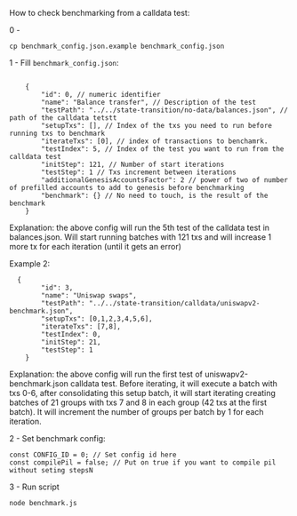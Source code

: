 How to check benchmarking from a calldata test:

0 -
`````
cp benchmark_config.json.example benchmark_config.json
`````
1 - Fill `benchmark_config.json`:

`````

    {
        "id": 0, // numeric identifier
        "name": "Balance transfer", // Description of the test
        "testPath": "../../state-transition/no-data/balances.json", // path of the calldata tetstt
        "setupTxs": [], // Index of the txs you need to run before running txs to benchmark
        "iterateTxs": [0], // index of transactions to benchamrk.
        "testIndex": 5, // Index of the test you want to run from the calldata test
        "initStep": 121, // Number of start iterations
        "testStep": 1 // Txs increment between iterations
        "additionalGenesisAccountsFactor": 2 // power of two of number of prefilled accounts to add to genesis before benchmarking
        "benchmark": {} // No need to touch, is the result of the benchmark
    }
`````
Explanation: the above config will run the 5th test of the calldata test in balances.json. Will start running batches with 121 txs and will increase 1 more tx for each iteration (until it gets an error)

Example 2:
`````
  {
        "id": 3,
        "name": "Uniswap swaps",
        "testPath": "../../state-transition/calldata/uniswapv2-benchmark.json",
        "setupTxs": [0,1,2,3,4,5,6],
        "iterateTxs": [7,8],
        "testIndex": 0,
        "initStep": 21,
        "testStep": 1
    }
`````
Explanation: the above config will run the first test of uniswapv2-benchmark.json calldata test. Before iterating, it will execute a batch with txs 0-6, after consolidating this setup batch, it will start iterating creating batches of 21 groups with txs 7 and 8 in each group (42 txs at the first batch). It will increment the number of groups per batch by 1 for each iteration.

2 - Set benchmark config:
`````
const CONFIG_ID = 0; // Set config id here
const compilePil = false; // Put on true if you want to compile pil without seting stepsN
`````
3 - Run script
`````
node benchmark.js
`````
